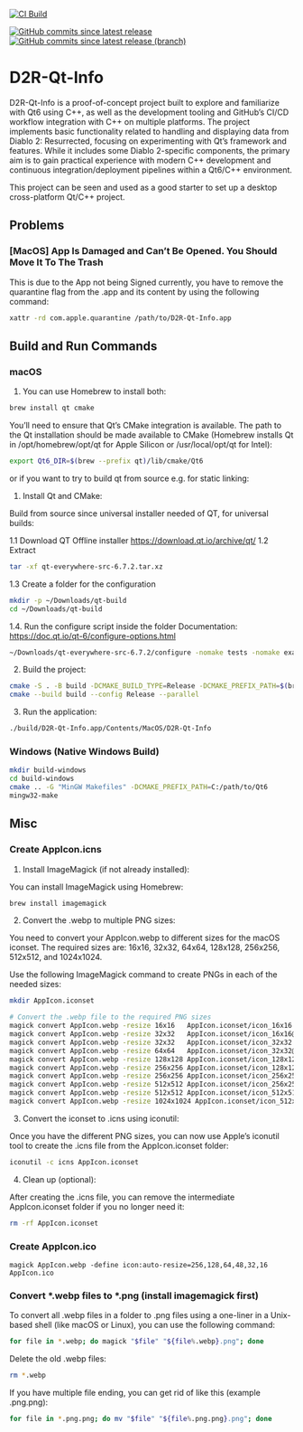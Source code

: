 
[![CI Build](https://github.com/FlorianDe/d2r-qt-info/actions/workflows/build.yml/badge.svg)](https://github.com/FlorianDe/d2r-qt-info/actions/workflows/build.yml)

[![GitHub commits since latest release](https://img.shields.io/github/commits-since/FlorianDe/d2r-qt-info/latest?label=Version)](https://github.com/FlorianDe/d2r-qt-info/releases)
[![GitHub commits since latest release (branch)](https://img.shields.io/github/commits-since/FlorianDe/d2r-qt-info/latest/main?include_prereleases&label=Commits%20since%20last%20release&color=03a1fc)](https://github.com/FlorianDe/d2r-qt-info/commits/main/)

# D2R-Qt-Info

D2R-Qt-Info is a proof-of-concept project built to explore and familiarize with Qt6 using C++, as well as the
development tooling and GitHub’s CI/CD workflow integration with C++ on multiple platforms. The project implements basic
functionality related to handling and displaying data from Diablo 2: Resurrected, focusing on experimenting with Qt’s
framework and features. While it
includes some Diablo 2-specific components, the primary aim is to gain practical experience with modern C++ development
and continuous integration/deployment pipelines within a Qt6/C++ environment.

This project can be seen and used as a good starter to set up a desktop cross-platform Qt/C++ project.

## Problems

### [MacOS] App Is Damaged and Can’t Be Opened. You Should Move It To The Trash

This is due to the App not being Signed currently, you have to remove the quarantine flag from the .app and its content
by using the following command:

```bash
xattr -rd com.apple.quarantine /path/to/D2R-Qt-Info.app
```

## Build and Run Commands

### macOS

1. You can use Homebrew to install both:

```bash
brew install qt cmake
```

You’ll need to ensure that Qt’s CMake integration is available. The path to the Qt installation should be made available
to CMake (Homebrew installs Qt in /opt/homebrew/opt/qt for Apple Silicon or /usr/local/opt/qt for Intel):

```bash
export Qt6_DIR=$(brew --prefix qt)/lib/cmake/Qt6
````

or if you want to try to build qt from source e.g. for static linking:

1. Install Qt and CMake:

Build from source since universal installer needed of QT, for universal builds:

1.1 Download QT Offline installer https://download.qt.io/archive/qt/
1.2 Extract

```bash
tar -xf qt-everywhere-src-6.7.2.tar.xz
```

1.3 Create a folder for the configuration

```bash
mkdir -p ~/Downloads/qt-build
cd ~/Downloads/qt-build
```

1.4. Run the configure script inside the folder
Documentation: https://doc.qt.io/qt-6/configure-options.html

```bash
~/Downloads/qt-everywhere-src-6.7.2/configure -nomake tests -nomake examples -skip qtwebengine -prefix /usr/local/qt6 -- -DCMAKE_OSX_ARCHITECTURES="x86_64;arm64"
```

2. Build the project:

```bash
cmake -S . -B build -DCMAKE_BUILD_TYPE=Release -DCMAKE_PREFIX_PATH=$(brew --prefix qt)
cmake --build build --config Release --parallel
```

3. Run the application:

```bash
./build/D2R-Qt-Info.app/Contents/MacOS/D2R-Qt-Info
```

### Windows (Native Windows Build)

```bash
mkdir build-windows
cd build-windows
cmake .. -G "MinGW Makefiles" -DCMAKE_PREFIX_PATH=C:/path/to/Qt6
mingw32-make
```

## Misc

### Create AppIcon.icns

1. Install ImageMagick (if not already installed):

You can install ImageMagick using Homebrew:

```bash
brew install imagemagick
```

2. Convert the .webp to multiple PNG sizes:

You need to convert your AppIcon.webp to different sizes for the macOS iconset. The required sizes are: 16x16, 32x32,
64x64, 128x128, 256x256, 512x512, and 1024x1024.

Use the following ImageMagick command to create PNGs in each of the needed sizes:

```bash
mkdir AppIcon.iconset

# Convert the .webp file to the required PNG sizes
magick convert AppIcon.webp -resize 16x16   AppIcon.iconset/icon_16x16.png
magick convert AppIcon.webp -resize 32x32   AppIcon.iconset/icon_16x16@2x.png
magick convert AppIcon.webp -resize 32x32   AppIcon.iconset/icon_32x32.png
magick convert AppIcon.webp -resize 64x64   AppIcon.iconset/icon_32x32@2x.png
magick convert AppIcon.webp -resize 128x128 AppIcon.iconset/icon_128x128.png
magick convert AppIcon.webp -resize 256x256 AppIcon.iconset/icon_128x128@2x.png
magick convert AppIcon.webp -resize 256x256 AppIcon.iconset/icon_256x256.png
magick convert AppIcon.webp -resize 512x512 AppIcon.iconset/icon_256x256@2x.png
magick convert AppIcon.webp -resize 512x512 AppIcon.iconset/icon_512x512.png
magick convert AppIcon.webp -resize 1024x1024 AppIcon.iconset/icon_512x512@2x.png
```

3. Convert the iconset to .icns using iconutil:

Once you have the different PNG sizes, you can now use Apple’s iconutil tool to create the .icns file from the
AppIcon.iconset folder:

```bash
iconutil -c icns AppIcon.iconset
```

4. Clean up (optional):

After creating the .icns file, you can remove the intermediate AppIcon.iconset folder if you no longer need it:

```bash
rm -rf AppIcon.iconset
```

### Create AppIcon.ico

```
magick AppIcon.webp -define icon:auto-resize=256,128,64,48,32,16 AppIcon.ico
```

### Convert *.webp files to *.png (install imagemagick first)

To convert all .webp files in a folder to .png files using a one-liner in a Unix-based shell (like macOS or Linux), you
can use the following command:

```bash
for file in *.webp; do magick "$file" "${file%.webp}.png"; done
```

Delete the old .webp files:

```bash
rm *.webp
```

If you have multiple file ending, you can get rid of like this (example .png.png):

```bash
for file in *.png.png; do mv "$file" "${file%.png.png}.png"; done
```



